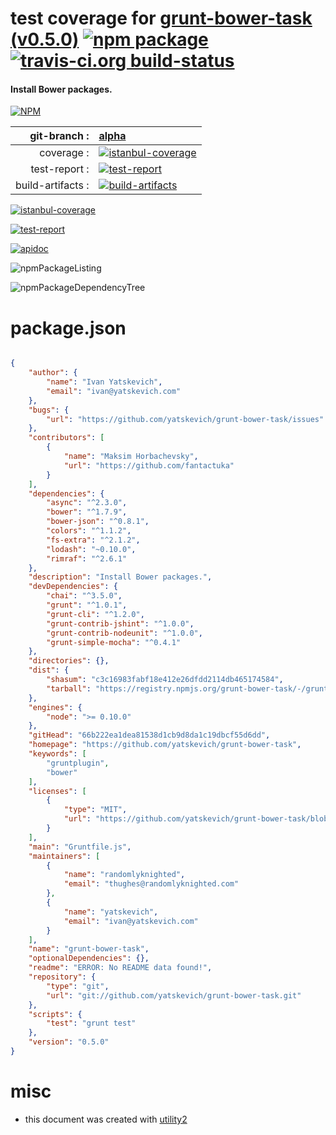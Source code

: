 # test coverage for  [grunt-bower-task (v0.5.0)](https://github.com/yatskevich/grunt-bower-task)  [![npm package](https://img.shields.io/npm/v/npmtest-grunt-bower-task.svg?style=flat-square)](https://www.npmjs.org/package/npmtest-grunt-bower-task) [![travis-ci.org build-status](https://api.travis-ci.org/npmtest/node-npmtest-grunt-bower-task.svg)](https://travis-ci.org/npmtest/node-npmtest-grunt-bower-task)
#### Install Bower packages.

[![NPM](https://nodei.co/npm/grunt-bower-task.png?downloads=true)](https://www.npmjs.com/package/grunt-bower-task)

| git-branch : | [alpha](https://github.com/npmtest/node-npmtest-grunt-bower-task/tree/alpha)|
|--:|:--|
| coverage : | [![istanbul-coverage](https://npmtest.github.io/node-npmtest-grunt-bower-task/build/coverage.badge.svg)](https://npmtest.github.io/node-npmtest-grunt-bower-task/build/coverage.html/index.html)|
| test-report : | [![test-report](https://npmtest.github.io/node-npmtest-grunt-bower-task/build/test-report.badge.svg)](https://npmtest.github.io/node-npmtest-grunt-bower-task/build/test-report.html)|
| build-artifacts : | [![build-artifacts](https://npmtest.github.io/node-npmtest-grunt-bower-task/glyphicons_144_folder_open.png)](https://github.com/npmtest/node-npmtest-grunt-bower-task/tree/gh-pages/build)|

[![istanbul-coverage](https://npmtest.github.io/node-npmtest-grunt-bower-task/build/screenCapture.buildCustomOrg.browser.coverage.html.png)](https://npmtest.github.io/node-npmtest-grunt-bower-task/build/coverage.html/index.html)

[![test-report](https://npmtest.github.io/node-npmtest-grunt-bower-task/build/screenCapture.buildCustomOrg.browser.%252Fhome%252Ftravis%252Fbuild%252Fnpmtest%252Fnode-npmtest-grunt-bower-task%252Ftmp%252Fbuild%252Ftest-report.html.png)](https://npmtest.github.io/node-npmtest-grunt-bower-task/build/test-report.html)

[![apidoc](https://npmdoc.github.io/node-npmdoc-grunt-bower-task/build/screenCapture.buildApidoc.browser.%252Fhome%252Ftravis%252Fbuild%252Fnpmdoc%252Fnode-npmdoc-grunt-bower-task%252Ftmp%252Fbuild%252Fapidoc.html.png)](https://npmdoc.github.io/node-npmdoc-grunt-bower-task/build/apidoc.html)

![npmPackageListing](https://npmtest.github.io/node-npmtest-grunt-bower-task/build/screenCapture.npmPackageListing.svg)

![npmPackageDependencyTree](https://npmtest.github.io/node-npmtest-grunt-bower-task/build/screenCapture.npmPackageDependencyTree.svg)



# package.json

```json

{
    "author": {
        "name": "Ivan Yatskevich",
        "email": "ivan@yatskevich.com"
    },
    "bugs": {
        "url": "https://github.com/yatskevich/grunt-bower-task/issues"
    },
    "contributors": [
        {
            "name": "Maksim Horbachevsky",
            "url": "https://github.com/fantactuka"
        }
    ],
    "dependencies": {
        "async": "^2.3.0",
        "bower": "^1.7.9",
        "bower-json": "^0.8.1",
        "colors": "^1.1.2",
        "fs-extra": "^2.1.2",
        "lodash": "~0.10.0",
        "rimraf": "^2.6.1"
    },
    "description": "Install Bower packages.",
    "devDependencies": {
        "chai": "^3.5.0",
        "grunt": "^1.0.1",
        "grunt-cli": "^1.2.0",
        "grunt-contrib-jshint": "^1.0.0",
        "grunt-contrib-nodeunit": "^1.0.0",
        "grunt-simple-mocha": "^0.4.1"
    },
    "directories": {},
    "dist": {
        "shasum": "c3c16983fabf18e412e26dfdd2114db465174584",
        "tarball": "https://registry.npmjs.org/grunt-bower-task/-/grunt-bower-task-0.5.0.tgz"
    },
    "engines": {
        "node": ">= 0.10.0"
    },
    "gitHead": "66b222ea1dea81538d1cb9d8da1c19dbcf55d6dd",
    "homepage": "https://github.com/yatskevich/grunt-bower-task",
    "keywords": [
        "gruntplugin",
        "bower"
    ],
    "licenses": [
        {
            "type": "MIT",
            "url": "https://github.com/yatskevich/grunt-bower-task/blob/master/LICENSE-MIT"
        }
    ],
    "main": "Gruntfile.js",
    "maintainers": [
        {
            "name": "randomlyknighted",
            "email": "thughes@randomlyknighted.com"
        },
        {
            "name": "yatskevich",
            "email": "ivan@yatskevich.com"
        }
    ],
    "name": "grunt-bower-task",
    "optionalDependencies": {},
    "readme": "ERROR: No README data found!",
    "repository": {
        "type": "git",
        "url": "git://github.com/yatskevich/grunt-bower-task.git"
    },
    "scripts": {
        "test": "grunt test"
    },
    "version": "0.5.0"
}
```



# misc
- this document was created with [utility2](https://github.com/kaizhu256/node-utility2)
